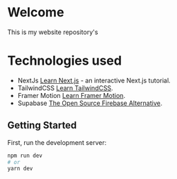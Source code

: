 # Welcome 
This is my website repository's

# Technologies used
- NextJs [Learn Next.js](https://nextjs.org/learn) - an interactive Next.js tutorial.
- TailwindCSS [Learn TailwindCSS](https://tailwindcss.com/docs/installation).
- Framer Motion [Learn Framer Motion](https://www.framer.com/motion/introduction/).
- Supabase [The Open Source Firebase Alternative](https://supabase.com/).

## Getting Started

First, run the development server:

```bash
npm run dev
# or
yarn dev
```
